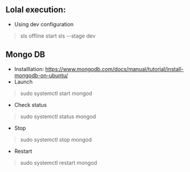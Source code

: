 ## Lolal execution:
* Using dev configuration
> sls offline start sls --stage dev


## Mongo DB
* Installlation: https://www.mongodb.com/docs/manual/tutorial/install-mongodb-on-ubuntu/
* Launch
> sudo systemctl start mongod
* Check status
> sudo systemctl status mongod
* Stop
> sudo systemctl stop mongod
* Restart
> sudo systemctl restart mongod
